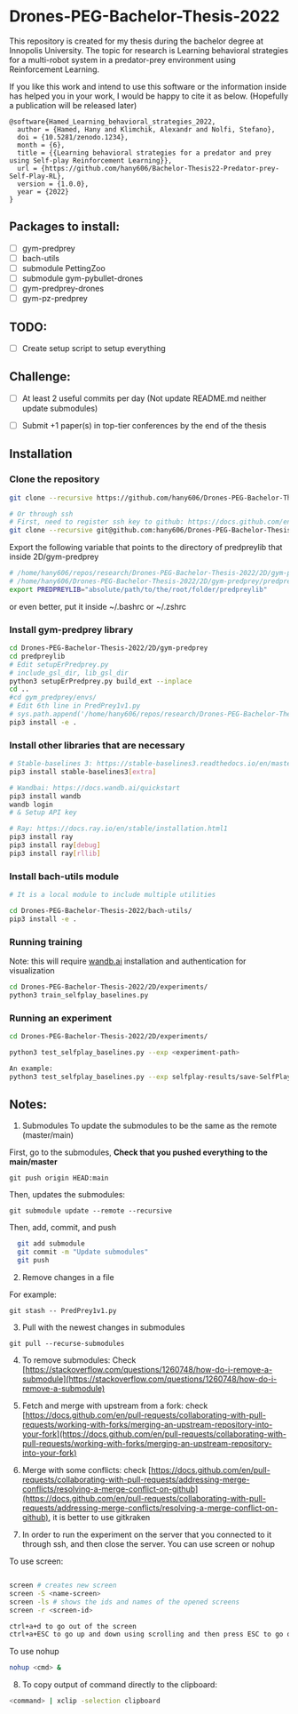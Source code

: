 # Drones-PEG-Bachelor-Thesis-2022
This repository is created for my thesis during the bachelor degree at Innopolis University. The topic for research is Learning 
behavioral strategies for a multi-robot system in a predator-prey 
environment using Reinforcement Learning.

If you like this work and intend to use this software or the information inside has helped you in your work, I would be happy to cite it as below. (Hopefully a publication will be released later)

```
@software{Hamed_Learning_behavioral_strategies_2022,
  author = {Hamed, Hany and Klimchik, Alexandr and Nolfi, Stefano},
  doi = {10.5281/zenodo.1234},
  month = {6},
  title = {{Learning behavioral strategies for a predator and prey using Self-play Reinforcement Learning}},
  url = {https://github.com/hany606/Bachelor-Thesis22-Predator-prey-Self-Play-RL},
  version = {1.0.0},
  year = {2022}
}
```

## Packages to install:

- [ ] gym-predprey
- [ ] bach-utils
- [ ] submodule PettingZoo
- [ ] submodule gym-pybullet-drones
- [ ] gym-predprey-drones
- [ ] gym-pz-predprey

## TODO:

- [ ] Create setup script to setup everything

## Challenge:
- [ ] At least 2 useful commits per day (Not update README.md neither update submodules)
- [ ] Submit +1 paper(s) in top-tier conferences by the end of the thesis


## Installation

### Clone the repository

```bash
git clone --recursive https://github.com/hany606/Drones-PEG-Bachelor-Thesis-2022.git

# Or through ssh
# First, need to register ssh key to github: https://docs.github.com/en/github/authenticating-to-github/connecting-to-github-with-ssh/generating-a-new-ssh-key-and-adding-it-to-the-ssh-agent
git clone --recursive git@github.com:hany606/Drones-PEG-Bachelor-Thesis-2022.git
```

Export the following variable that points to the directory of predpreylib that inside 2D/gym-predprey
```bash
# /home/hany606/repos/research/Drones-PEG-Bachelor-Thesis-2022/2D/gym-predprey/predpreylib
# /home/hany606/Drones-PEG-Bachelor-Thesis-2022/2D/gym-predprey/predpreylib
export PREDPREYLIB="absolute/path/to/the/root/folder/predpreylib"
```

or even better, put it inside ~/.bashrc or ~/.zshrc

### Install gym-predprey library

```bash
cd Drones-PEG-Bachelor-Thesis-2022/2D/gym-predprey
cd predpreylib
# Edit setupErPredprey.py
# include_gsl_dir, lib_gsl_dir
python3 setupErPredprey.py build_ext --inplace  
cd ..
#cd gym_predprey/envs/
# Edit 6th line in PredPrey1v1.py
# sys.path.append('/home/hany606/repos/research/Drones-PEG-Bachelor-Thesis-2022/2D/gym-predprey/predpreylib')
pip3 install -e .
```

### Install other libraries that are necessary

```bash
# Stable-baselines 3: https://stable-baselines3.readthedocs.io/en/master/guide/install.html
pip3 install stable-baselines3[extra]

# Wandbai: https://docs.wandb.ai/quickstart
pip3 install wandb
wandb login
# & Setup API key

# Ray: https://docs.ray.io/en/stable/installation.html1
pip3 install ray
pip3 install ray[debug]
pip3 install ray[rllib]
```

### Install bach-utils module

```bash
# It is a local module to include multiple utilities

cd Drones-PEG-Bachelor-Thesis-2022/bach-utils/
pip3 install -e .
```

### Running training

Note: this will require [wandb.ai](http://wandb.ai) installation and authentication for visualization

```bash
cd Drones-PEG-Bachelor-Thesis-2022/2D/experiments/
python3 train_selfplay_baselines.py
```

### Running an experiment

```bash
cd Drones-PEG-Bachelor-Thesis-2022/2D/experiments/

python3 test_selfplay_baselines.py --exp <experiment-path>

An example:
python3 test_selfplay_baselines.py --exp selfplay-results/save-SelfPlay1v1-Pred_Prey-v0-PPO-full-vel-08.18.2021_01.08.37
```

## Notes:

1. Submodules
To update the submodules to be the same as the remote (master/main)

First, go to the submodules, **Check that you pushed everything to the main/master**

```git push origin HEAD:main```

Then, updates the submodules:

```git submodule update --remote --recursive```

Then, add, commit, and push

```bash 
  git add submodule
  git commit -m "Update submodules"
  git push
```

2. Remove changes in a file

For example:

```git stash -- PredPrey1v1.py```


3. Pull with the newest changes in submodules

```git pull --recurse-submodules```

4. To remove submodules: Check [https://stackoverflow.com/questions/1260748/how-do-i-remove-a-submodule](https://stackoverflow.com/questions/1260748/how-do-i-remove-a-submodule)


5. Fetch and merge with upstream from a fork: check [https://docs.github.com/en/pull-requests/collaborating-with-pull-requests/working-with-forks/merging-an-upstream-repository-into-your-fork](https://docs.github.com/en/pull-requests/collaborating-with-pull-requests/working-with-forks/merging-an-upstream-repository-into-your-fork)

6. Merge with some conflicts: check [https://docs.github.com/en/pull-requests/collaborating-with-pull-requests/addressing-merge-conflicts/resolving-a-merge-conflict-on-github](https://docs.github.com/en/pull-requests/collaborating-with-pull-requests/addressing-merge-conflicts/resolving-a-merge-conflict-on-github), it is better to use gitkraken

7. In order to run the experiment on the server that you connected to it through ssh, and then close the server. You can use screen or nohup

To use screen:

```bash

screen # creates new screen
screen -S <name-screen>
screen -ls # shows the ids and names of the opened screens
screen -r <screen-id>

ctrl+a+d to go out of the screen
ctrl+a+ESC to go up and down using scrolling and then press ESC to go out of the scrolling mode
```

To use nohup
```bash
nohup <cmd> &
```


8. To copy output of command directly to the clipboard:
```bash
<command> | xclip -selection clipboard 
```
